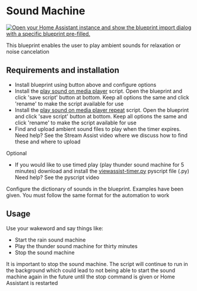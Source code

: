 # Sound Machine

[![Open your Home Assistant instance and show the blueprint import dialog with a specific blueprint pre-filled.](https://my.home-assistant.io/badges/blueprint_import.svg)](https://my.home-assistant.io/redirect/blueprint_import/?blueprint_url=https%3A%2F%2Fraw.githubusercontent.com%2Fdinki%2FView-Assist%2Frefs%2Fheads%2Fmain%2FView_Assist_custom_sentences%2FSound_Machine%2Fblueprint-soundmachine.yaml)

This blueprint enables the user to play ambient sounds for relaxation or noise cancelation

## Requirements and installation

* Install blueprint using button above and configure options
* Install the [play sound on media player](https://github.com/dinki/View-Assist/tree/main/View_Assist_scripts/Play_Sound_on_Media_Player) script.  Open the blueprint and click 'save script' button at bottom.  Keep all options the same and click 'rename' to make the script available for use
* Install the [play sound on media player repeat](https://github.com/dinki/View-Assist/tree/main/View_Assist_scripts/Play_Sound_on_Media_Player_Repeat) script.  Open the blueprint and click 'save script' button at bottom.  Keep all options the same and click 'rename' to make the script available for use
* Find and upload ambient sound files to play when the timer expires.  Need help?  See the Stream Assist video where we discuss how to find these and where to upload
 
Optional
* If you would like to use timed play (play thunder sound machine for 5 minutes) download and install the [viewassist-timer.py](https://github.com/dinki/View-Assist/blob/main/View_Assist_custom_sentences/Alarms_Reminders_Timers/viewassist-timer.py) pyscript file (.py) Need help?  See the pyscript video

Configure the dictionary of sounds in the blueprint.  Examples have been given.  You must follow the same format for the automation to work

## Usage

Use your wakeword and say things like:

* Start the rain sound machine
* Play the thunder sound machine for thirty minutes
* Stop the sound machine

It is important to stop the sound machine.  The script will continue to run in the background which could lead to not being able to start the sound machine again in the future until the stop command is given or Home Assistant is restarted

